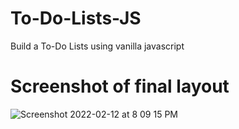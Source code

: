 # To-Do-Lists-JS
Build a To-Do Lists using vanilla javascript

# Screenshot of final layout

![Screenshot 2022-02-12 at 8 09 15 PM](https://user-images.githubusercontent.com/6204462/153711113-209e8401-402a-411d-a67c-59979a65e49d.png)
